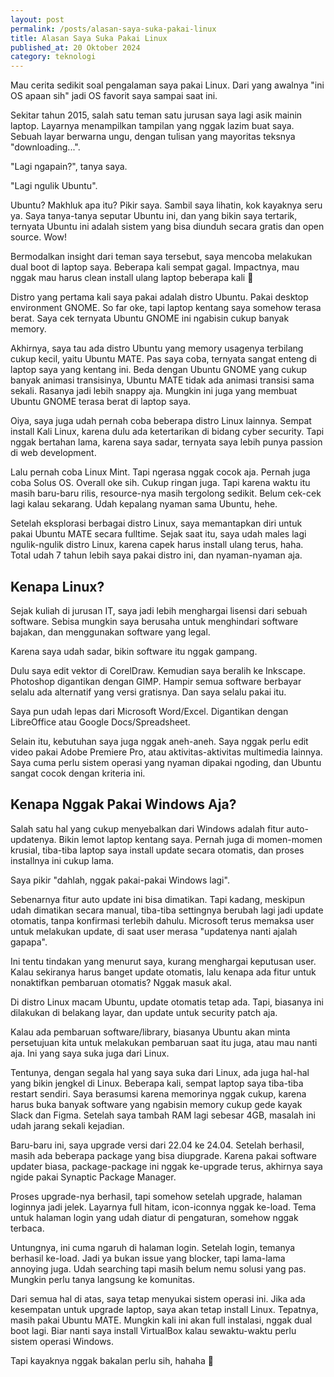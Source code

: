 ```yaml
---
layout: post
permalink: /posts/alasan-saya-suka-pakai-linux
title: Alasan Saya Suka Pakai Linux
published_at: 20 Oktober 2024
category: teknologi
---
```


Mau cerita sedikit soal pengalaman saya pakai Linux. Dari yang awalnya "ini OS apaan sih" jadi OS favorit saya sampai saat ini.

Sekitar tahun 2015, salah satu teman satu jurusan saya lagi asik mainin laptop. Layarnya menampilkan tampilan yang nggak lazim buat saya. Sebuah layar berwarna ungu, dengan tulisan yang mayoritas teksnya "downloading...".

"Lagi ngapain?", tanya saya.

"Lagi ngulik Ubuntu".
<!--more-->

Ubuntu? Makhluk apa itu? Pikir saya. Sambil saya lihatin, kok kayaknya seru ya. Saya tanya-tanya seputar Ubuntu ini, dan yang bikin saya tertarik, ternyata Ubuntu ini adalah sistem yang bisa diunduh secara gratis dan open source. Wow!

Bermodalkan insight dari teman saya tersebut, saya mencoba melakukan dual boot di laptop saya. Beberapa kali sempat gagal. Impactnya, mau nggak mau harus clean install ulang laptop beberapa kali 🫠

Distro yang pertama kali saya pakai adalah distro Ubuntu. Pakai desktop environment GNOME. So far oke, tapi laptop kentang saya somehow terasa berat. Saya cek ternyata Ubuntu GNOME ini ngabisin cukup banyak memory.

Akhirnya, saya tau ada distro Ubuntu yang memory usagenya terbilang cukup kecil, yaitu Ubuntu MATE. Pas saya coba, ternyata sangat enteng di laptop saya yang kentang ini. Beda dengan Ubuntu GNOME yang cukup banyak animasi transisinya, Ubuntu MATE tidak ada animasi transisi sama sekali. Rasanya jadi lebih snappy aja. Mungkin ini juga yang membuat Ubuntu GNOME terasa berat di laptop saya.

Oiya, saya juga udah pernah coba beberapa distro Linux lainnya. Sempat install Kali Linux, karena dulu ada ketertarikan di bidang cyber security. Tapi nggak bertahan lama, karena saya sadar, ternyata saya lebih punya passion di web development.

Lalu pernah coba Linux Mint. Tapi ngerasa nggak cocok aja. Pernah juga coba Solus OS. Overall oke sih. Cukup ringan juga. Tapi karena waktu itu masih baru-baru rilis, resource-nya masih tergolong sedikit. Belum cek-cek lagi kalau sekarang. Udah kepalang nyaman sama Ubuntu, hehe.

Setelah eksplorasi berbagai distro Linux, saya memantapkan diri untuk pakai Ubuntu MATE secara fulltime. Sejak saat itu, saya udah males lagi ngulik-ngulik distro Linux, karena capek harus install ulang terus, haha. Total udah 7 tahun lebih saya pakai distro ini, dan nyaman-nyaman aja.

## Kenapa Linux?
Sejak kuliah di jurusan IT, saya jadi lebih menghargai lisensi dari sebuah software. Sebisa mungkin saya berusaha untuk menghindari software bajakan, dan menggunakan software yang legal.

Karena saya udah sadar, bikin software itu nggak gampang.

Dulu saya edit vektor di CorelDraw. Kemudian saya beralih ke Inkscape. Photoshop digantikan dengan GIMP. Hampir semua software berbayar selalu ada alternatif yang versi gratisnya. Dan saya selalu pakai itu.

Saya pun udah lepas dari Microsoft Word/Excel. Digantikan dengan LibreOffice atau Google Docs/Spreadsheet.

Selain itu, kebutuhan saya juga nggak aneh-aneh. Saya nggak perlu edit video pakai Adobe Premiere Pro, atau aktivitas-aktivitas multimedia lainnya. Saya cuma perlu sistem operasi yang nyaman dipakai ngoding, dan Ubuntu sangat cocok dengan kriteria ini.

## Kenapa Nggak Pakai Windows Aja?
Salah satu hal yang cukup menyebalkan dari Windows adalah fitur auto-updatenya. Bikin lemot laptop kentang saya. Pernah juga di momen-momen krusial, tiba-tiba laptop saya install update secara otomatis, dan proses installnya ini cukup lama.

Saya pikir "dahlah, nggak pakai-pakai Windows lagi".

Sebenarnya fitur auto update ini bisa dimatikan. Tapi kadang, meskipun udah dimatikan secara manual, tiba-tiba settingnya berubah lagi jadi update otomatis, tanpa konfirmasi terlebih dahulu. Microsoft terus memaksa user untuk melakukan update, di saat user merasa "updatenya nanti ajalah gapapa".

Ini tentu tindakan yang menurut saya, kurang menghargai keputusan user. Kalau sekiranya harus banget update otomatis, lalu kenapa ada fitur untuk nonaktifkan pembaruan otomatis? Nggak masuk akal.

Di distro Linux macam Ubuntu, update otomatis tetap ada. Tapi, biasanya ini dilakukan di belakang layar, dan update untuk security patch aja.

Kalau ada pembaruan software/library, biasanya Ubuntu akan minta persetujuan kita untuk melakukan pembaruan saat itu juga, atau mau nanti aja. Ini yang saya suka juga dari Linux.

Tentunya, dengan segala hal yang saya suka dari Linux, ada juga hal-hal yang bikin jengkel di Linux. Beberapa kali, sempat laptop saya tiba-tiba restart sendiri. Saya berasumsi karena memorinya nggak cukup, karena harus buka banyak software yang ngabisin memory cukup gede kayak Slack dan Figma. Setelah saya tambah RAM lagi sebesar 4GB, masalah ini udah jarang sekali kejadian.

Baru-baru ini, saya upgrade versi dari 22.04 ke 24.04. Setelah berhasil, masih ada beberapa package yang bisa diupgrade. Karena pakai software updater biasa, package-package ini nggak ke-upgrade terus, akhirnya saya ngide pakai Synaptic Package Manager.

Proses upgrade-nya berhasil, tapi somehow setelah upgrade, halaman loginnya jadi jelek. Layarnya full hitam, icon-iconnya nggak ke-load. Tema untuk halaman login yang udah diatur di pengaturan, somehow nggak terbaca.

Untungnya, ini cuma ngaruh di halaman login. Setelah login, temanya berhasil ke-load. Jadi ya bukan issue yang blocker, tapi lama-lama annoying juga. Udah searching tapi masih belum nemu solusi yang pas. Mungkin perlu tanya langsung ke komunitas.

Dari semua hal di atas, saya tetap menyukai sistem operasi ini. Jika ada kesempatan untuk upgrade laptop, saya akan tetap install Linux. Tepatnya, masih pakai Ubuntu MATE. Mungkin kali ini akan full instalasi, nggak dual boot lagi. Biar nanti saya install VirtualBox kalau sewaktu-waktu perlu sistem operasi Windows.

Tapi kayaknya nggak bakalan perlu sih, hahaha 🤣